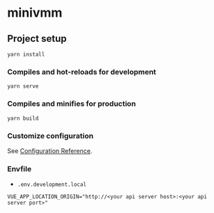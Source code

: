 # minivmm

## Project setup
```
yarn install
```

### Compiles and hot-reloads for development
```
yarn serve
```

### Compiles and minifies for production
```
yarn build
```

### Customize configuration
See [Configuration Reference](https://cli.vuejs.org/config/).

### Envfile
* `.env.development.local`
```
VUE_APP_LOCATION_ORIGIN="http://<your api server host>:<your api server port>"
```
